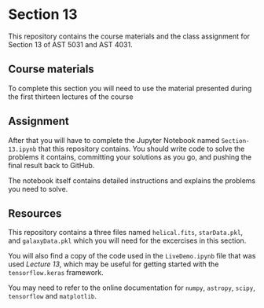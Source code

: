 # Section 13
This repository contains the course materials and the class assignment for Section 13 of AST 5031 and AST 4031.

## Course materials
To complete this section you will need to use the material presented during the first thirteen lectures of the course

## Assignment
After that you will have to complete the Jupyter Notebook named `Section-13.ipynb` that this repository contains. You should write code to solve the problems it contains, committing your solutions as you go, and pushing the final result back to GitHub.

The notebook itself contains detailed instructions and explains the problems you need to solve.

## Resources 

This repository contains a three files named `helical.fits`, `starData.pkl`, and `galaxyData.pkl` which you will need for the excercises in this section.

You will also find a copy of the code used in the `LiveDemo.ipynb` file that was used _Lecture 13_, which may be useful for getting started with the `tensorflow.keras` framework.

You may need to refer to the online documentation for `numpy`, `astropy`, `scipy`, `tensorflow` and `matplotlib`.
